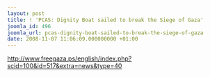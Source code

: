 ```yaml
---
layout: post
title: ! 'PCAS: Dignity Boat sailed to break the Siege of Gaza'
joomla_id: 496
joomla_url: pcas-dignity-boat-sailed-to-break-the-siege-of-gaza
date: 2008-11-07 11:06:09.000000000 +01:00
---
```

<p><a href="http://www.freegaza.ps/english/index.php?scid=100&id=517&extra=news&type=40">http://www.freegaza.ps/english/index.php?scid=100&id=517&extra=news&type=40</a></p>
